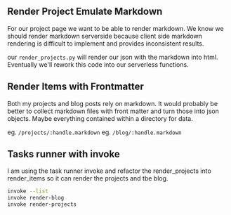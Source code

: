 ## Render Project Emulate Markdown

For our project page we want to be able to render markdown.
We know we should render markdown serverside because client side
markdown rendering is difficult to implement and provides inconsistent results.

our `render_projects.py` will render our json with the markdown into html.
Eventually we'll rework this code into our serverless functions.

## Render Items with Frontmatter

Both my projects and blog posts rely on markdown.
It would probably be better to collect markdown files with front matter and turn those into json objects.
Maybe everything contained within a directory for data.

eg. `/projects/:handle.markdown`
eg. `/blog/:handle.markdown`

## Tasks runner with invoke

I am using the task runner invoke and refactor the render_projects into render_items
so it can render the projects and tbe blog.

```sh
invoke --list
invoke render-blog
invoke render-projects
```